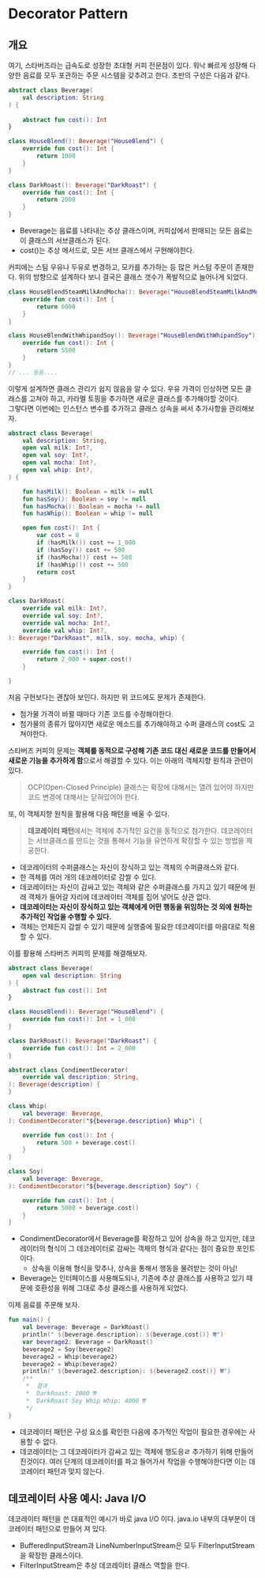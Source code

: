 # Decorator Pattern
## 개요
여기, 스타버즈라는 급속도로 성장한 초대형 커피 전문점이 있다. 
워낙 빠르게 성장해 다양한 음료를 모두 포관하는 주문 시스템을 갖추려고 한다. 
초반의 구성은 다음과 같다.

```kotlin
abstract class Beverage(
    val description: String
) {
    
    abstract fun cost(): Int
}

class HouseBlend(): Beverage("HouseBlend") {
    override fun cost(): Int {
        return 1000
    }
}

class DarkRoast(): Beverage("DarkRoast") {
    override fun cost(): Int {
        return 2000
    }
}
```
* Beverage는 음료를 나타내는 추상 클래스이며, 커피샵에서 판매되는 모든 음료는 이 클래스의 서브클래스가 된다. 
* cost()는 추상 메서드로, 모든 서브 클래스에서 구현해야한다.

커피에는 스팀 우유나 두유로 변경하고, 모카를 추가하는 등 많은 커스텀 주문이 존재한다. 
위의 방향으로 설계하다 보니 결국은 클래스 갯수가 폭발적으로 늘어나게 되었다.
```kotlin
class HouseBlendSteamMilkAndMocha(): Beverage("HouseBlendSteamMilkAndMocha") {
    override fun cost(): Int {
        return 6000
    }
}

class HouseBlendWithWhipandSoy(): Beverage("HouseBlendWithWhipandSoy") {
    override fun cost(): Int {
        return 5500
    }
}
// ... 등등....
```
이렇게 설계하면 클래스 관리가 쉽지 않음을 알 수 있다. 우유 가격이 인상하면 모든 클래스를 고쳐야 하고, 카라멜 토핑을 추가하면 새로운 클래스를 추가해야할 것이다.  
그렇다면 이번에는 인스턴스 변수를 추가하고 클래스 상속을 써서 추가사항을 관리해보자.
```kotlin
abstract class Beverage(
    val description: String,
    open val milk: Int?,
    open val soy: Int?,
    open val mocha: Int?,
    open val whip: Int?,
) {

    fun hasMilk(): Boolean = milk != null
    fun hasSoy(): Boolean = soy != null
    fun hasMocha(): Boolean = mocha != null
    fun hasWhip(): Boolean = whip != null

    open fun cost(): Int {
        var cost = 0
        if (hasMilk()) cost += 1_000
        if (hasSoy()) cost += 500
        if (hasMocha()) cost += 500
        if (hasWhip()) cost += 500
        return cost
    }
}

class DarkRoast(
    override val milk: Int?,
    override val soy: Int?,
    override val mocha: Int?,
    override val whip: Int?,
): Beverage("DarkRoast", milk, soy, mocha, whip) {

    override fun cost(): Int {
        return 2_000 + super.cost()
    }

}
```
처음 구현보다는 괜찮아 보인다. 하지만 위 코드에도 문제가 존재한다.
* 첨가물 가격이 바뀔 때마다 기존 코드를 수정해야한다.
* 첨가물의 종류가 많아지면 새로운 메소드를 추가해야하고 수퍼 클래스의 cost도 고쳐야한다. 

스타버즈 커피의 문제는 **객체를 동적으로 구성해 기존 코드 대신 새로운 코드를 만들어서 새로운 기능을 추가하게 함**으로서 해결할 수 있다. 이는 아래의 객체지향 원칙과 관련이 있다.
> OCP(Open-Closed Principle) 클래스는 확장에 대해서는 열려 있어야 하지만 코드 변경에 대해서는 닫혀있어야 한다.   

또, 이 객체지향 원칙을 활용해 다음 패턴을 배울 수 있다.
> **데코레이터 패턴**에서는 객체에 추가적인 요건을 동적으로 첨가한다. 데코레이터는 서브클래스를 만드는 것을 통해서 기능을 유연하게 확장할 수 있는 방법을 제공한다.  

* 데코레이터의 수퍼클래스는 자신이 장식하고 있는 객체의 수퍼클래스와 같다.
* 한 객체를 여러 개의 데코레이터로 감쌀 수 있다.
* 데코레이터는 자신이 감싸고 있는 객체와 같은 수퍼클래스를 가지고 있기 때문에 원래 객체가 들어갈 자리에 데코레이터 객체를 집어 넣어도 상관 없다.
* **데코레이터는 자신이 장식하고 있는 객체에게 어떤 행동을 위임하는 것 외에 원하는 추가적인 작업을 수행할 수 있다.**
* 객체는 언제든지 감쌀 수 있기 때문에 실행중에 필요한 데코레이터를 마음대로 적용할 수 있다.

이를 활용해 스타버즈 커피의 문제를 해결해보자.
```kotlin
abstract class Beverage(
    open val description: String
) {
    abstract fun cost(): Int
}

class HouseBlend(): Beverage("HouseBlend") {
    override fun cost(): Int = 1_000
}

class DarkRoast(): Beverage("DarkRoast") {
    override fun cost(): Int = 2_000
}

abstract class CondimentDecorator(
    override val description: String,
): Beverage(description) {
}

class Whip(
    val beverage: Beverage,
): CondimentDecorator("${beverage.description} Whip") {

    override fun cost(): Int {
        return 500 + beverage.cost()
    }
}

class Soy(
    val beverage: Beverage,
): CondimentDecorator("${beverage.description} Soy") {

    override fun cost(): Int {
        return 5000 + beverage.cost()
    }
}
```
* CondimentDecorator에서 Beverage를 확장하고 있어 상속을 하고 있지만, 데코레이터의 형식이 그 데코레이터로 감싸는 객체의 형식과 같다는 점이 즁요한 포인트이다.
  * 상속을 이용해 형식을 맞추나, 상속을 통해서 행동을 물려받는 것이 아님!
* Beverage는 인터페이스를 사용해도되나, 기존에 추상 클래스를 사용하고 있기 때문에 호환성을 위해 그대로 추상 클래스를 사용하게 되었다.

이제 음료를 주문해 보자. 
```kotlin
fun main() {
    val beverage: Beverage = DarkRoast()
    println(" ${beverage.description}: ${beverage.cost()} ₩")
    var beverage2: Beverage = DarkRoast()
    beverage2 = Soy(beverage2)
    beverage2 = Whip(beverage2)
    beverage2 = Whip(beverage2)
    println(" ${beverage2.description}: ${beverage2.cost()} ₩")
    /**
     *  결과
     *  DarkRoast: 2000 ₩
     *  DarkRoast Soy Whip Whip: 4000 ₩
     */
}
```
* 데코레이터 패턴은 구성 요소를 확인한 다음에 추가적인 작업이 필요한 경우에는 사용할 수 없다.
* 데코레이터는 그 데코레이터가 감싸고 있는 객체에 행도응ㄹ 추가하기 위해 만들어 진것이다. 여러 단계의 데코레이터를 파고 들어가서 작업을 수행해야한다면 이는 데코레이터 패턴과 맞지 않는다.

## 데코레이터 사용 예시: Java I/O
데코레이터 패턴을 쓴 대표적인 예시가 바로 java I/O 이다. java.io 내부의 대부분이 데코레이터 패턴으로 만들어 져 있다.  
* BufferedInputStream과 LineNumberInputStream은 모두 FilterInputStream을 확장한 클래스이다.
* FilterInputStream은 추상 데코레이터 클래스 역할을 한다.
